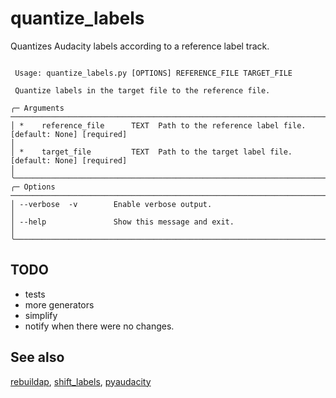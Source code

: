 # quantize_labels

Quantizes Audacity labels according to a reference label track.

```console

 Usage: quantize_labels.py [OPTIONS] REFERENCE_FILE TARGET_FILE

 Quantize labels in the target file to the reference file.

╭─ Arguments ───────────────────────────────────────────────────────────────────────────────────────────────────────────────────────────────────────────────╮
│ *    reference_file      TEXT  Path to the reference label file. [default: None] [required]                                                               │
│ *    target_file         TEXT  Path to the target label file. [default: None] [required]                                                                  │
╰───────────────────────────────────────────────────────────────────────────────────────────────────────────────────────────────────────────────────────────╯
╭─ Options ─────────────────────────────────────────────────────────────────────────────────────────────────────────────────────────────────────────────────╮
│ --verbose  -v        Enable verbose output.                                                                                                               │
│ --help               Show this message and exit.                                                                                                          │
╰───────────────────────────────────────────────────────────────────────────────────────────────────────────────────────────────────────────────────────────╯

```

## TODO
- tests
- more generators
- simplify
- notify when there were no changes.

## See also
[rebuildap](https://github.com/bwagner/rebuildap), [shift_labels](https://github.com/bwagner/shift_labels), [pyaudacity](https://github.com/bwagner/pyaudacity)
